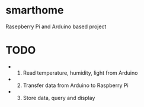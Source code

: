 # smarthome
Rasepberry Pi and Arduino based project

# TODO
* 1. Read temperature, humidity, light from Arduino
* 2. Transfer data from Arduino to Raspberry Pi
* 3. Store data, query and display
